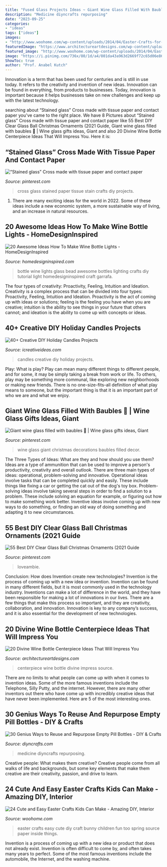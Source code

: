 ```yaml
---
title: "Fused Glass Projects Ideas ~ Giant Wine Glass Filled With Baubles 🎄"
description: "Medicine diyncrafts repurposing"
date: "2023-09-25"
categories:
- "ideas"
tags: ["ideas"]
images:
- "http://www.woohome.com/wp-content/uploads/2014/04/Easter-Crafts-for-Kids-23.jpg"
featuredImage: "https://www.architectureartdesigns.com/wp-content/uploads/2016/10/14-14.jpg"
featured_image: "http://www.woohome.com/wp-content/uploads/2014/04/Easter-Crafts-for-Kids-23.jpg"
image: "https://i.pinimg.com/736x/80/1d/a4/801da43a963d2669f72c65d06e863bf9.jpg"
ShowToc: true
author: "Prof. Anabel Kutch"
---
```



Innovation is a term that has been used for centuries and is still in use today. It refers to the creativity and invention of new ideas. Innovation can be found in everything, from products to businesses. Today, innovation is important because it helps businesses take on new challenges and keep up with the latest technology.

	

		
searching about “Stained glass” Cross made with tissue paper and contact paper you've came to the right place. We have 8 Pictures about “Stained glass” Cross made with tissue paper and contact paper like 55 Best DIY Clear Glass Ball Christmas Ornaments (2021 Guide, Giant wine glass filled with baubles 🎄 | Wine glass gifts ideas, Giant and also 20 Divine Wine Bottle Centerpiece Ideas That Will Impress You. Here it is:
		
    
## “Stained Glass” Cross Made With Tissue Paper And Contact Paper

<img loading=lazy src="https://i.pinimg.com/736x/6d/87/64/6d876446b69ddd18325509ac0d9396ff.jpg" onerror="this.onerror=null;this.src='https://tse1.mm.bing.net/th?id=OIP.MQhJWvZHHoUv571a8rKDewHaJ3&amp;pid=15.1';" alt="“Stained glass” Cross made with tissue paper and contact paper">

_Source: pinterest.com_

>cross glass stained paper tissue stain crafts diy projects. 

	

1. There are many exciting ideas for the world in 2022. Some of these ideas include a new economic system, a more sustainable way of living, and an increase in natural resources.

    
## 20 Awesome Ideas How To Make Wine Bottle Lights - HomeDesignInspired

<img loading=lazy src="http://www.homedesigninspired.com/wp-content/uploads/2016/04/Wine-Bottle-Lights-11.jpg" onerror="this.onerror=null;this.src='https://tse4.mm.bing.net/th?id=OIP.pWxb8BMvZ6RaEZKj-Bf6jgHaJ4&amp;pid=15.1';" alt="20 Awesome Ideas How To Make Wine Bottle Lights - HomeDesignInspired">

_Source: homedesigninspired.com_

>bottle wine lights glass bead awesome bottles lighting crafts diy tutorial light homedesigninspired craft garrafa. 

	

The four types of creativity: Proactivity, Feeling, Intuition and Ideation.
Creativity is a complex process that can be divided into four types: Proactivity, Feeling, Intuition and Ideation. Proactivity is the act of coming up with ideas or solutions; feeling is the feeling you have when you are creative; intuition is the ability to see things in your future that others cannot; and ideation is the ability to come up with concepts or ideas.

    
## 40+ Creative DIY Holiday Candles Projects

<img loading=lazy src="https://www.icreativeideas.com/wp-content/uploads/2015/10/candle12.jpg" onerror="this.onerror=null;this.src='https://tse1.mm.bing.net/th?id=OIP.ThEmFlPfQOxBwtzkBdi2NgHaJ3&amp;pid=15.1';" alt="40+ Creative DIY Holiday Candles Projects">

_Source: icreativeideas.com_

>candles creative diy holiday projects. 

	

Play: What is play?
Play can mean many different things to different people, and for some, it may be simply taking a break from work or life. To others, play may be something more communal, like exploring new neighborhoods or making new friends. There is no one-size-fits-all definition of what play means to someone, but the important thing is that it is an important part of who we are and what we enjoy.

    
## Giant Wine Glass Filled With Baubles 🎄 | Wine Glass Gifts Ideas, Giant

<img loading=lazy src="https://i.pinimg.com/736x/80/1d/a4/801da43a963d2669f72c65d06e863bf9.jpg" onerror="this.onerror=null;this.src='https://tse2.mm.bing.net/th?id=OIP.Cq1xt8bP4WC8t9LJ23XXZAHaNL&amp;pid=15.1';" alt="Giant wine glass filled with baubles 🎄 | Wine glass gifts ideas, Giant">

_Source: pinterest.com_

>wine glass giant christmas decorations baubles filled decor. 

	

The Three Types of Ideas: What are they and how should you use them?
Ideas are a type of ammunition that can be used to improve a person's productivity, creativity and overall outlook. There are three main types of ideas: operational, problem-solving and innovative.
Operational ideas involve tasks that can be completed quickly and easily. These include things like fixing a car or getting the cat out of the dog's toy box. Problem-solving ideas involve taking several steps in order to find a solution to a problem. These include solving an equation for example, or figuring out how to make something work better. Inventive ideas involve coming up with new ways to do something, or finding an old way of doing something and adapting it to new circumstances.

    
## 55 Best DIY Clear Glass Ball Christmas Ornaments (2021 Guide

<img loading=lazy src="https://i.pinimg.com/736x/4f/14/ad/4f14ad059c1fcb5c0e95eea46b58a693.jpg" onerror="this.onerror=null;this.src='https://tse2.mm.bing.net/th?id=OIP.wq8FbFhQRYy9ivcHDzCVpQHaPj&amp;pid=15.1';" alt="55 Best DIY Clear Glass Ball Christmas Ornaments (2021 Guide">

_Source: pinterest.com_

>loveambie. 

	

Conclusion: How does Invention create new technologies?
Invention is the process of coming up with a new idea or invention. Invention can be found in many different fields, but it is most commonly used in the technology industry. Inventions can make a lot of difference in the world, and they have been responsible for making a lot of innovations in our lives. There are a few things that make this process so important, and they are creativity, collaboration, and innovation. Innovation is key to any company’s success, and it is also essential for the development of new technologies.

    
## 20 Divine Wine Bottle Centerpiece Ideas That Will Impress You

<img loading=lazy src="https://www.architectureartdesigns.com/wp-content/uploads/2016/10/14-14.jpg" onerror="this.onerror=null;this.src='https://tse1.mm.bing.net/th?id=OIP.VOoPHUiD1je7sv1r33v9sQHaMW&amp;pid=15.1';" alt="20 Divine Wine Bottle Centerpiece Ideas That Will Impress You">

_Source: architectureartdesigns.com_

>centerpiece wine bottle divine impress source. 

	

There are no limits to what people can come up with when it comes to invention ideas. Some of the more famous inventions include the Telephone, Silly Putty, and the internet. However, there are many other inventors out there who have come up with incredibly creative ideas that have never been implemented. Here are 5 of the most interesting ones.

    
## 30 Genius Ways To Reuse And Repurpose Empty Pill Bottles - DIY &amp; Crafts

<img loading=lazy src="https://www.diyncrafts.com/wp-content/uploads/2015/03/featured16.jpg" onerror="this.onerror=null;this.src='https://tse2.mm.bing.net/th?id=OIP.o-j44ojWnjFgH6YwuEjV2AHaD4&amp;pid=15.1';" alt="30 Genius Ways to Reuse and Repurpose Empty Pill Bottles - DIY &amp; Crafts">

_Source: diyncrafts.com_

>medicine diyncrafts repurposing. 

	

Creative people: What makes them creative?
Creative people come from all walks of life and backgrounds, but some key elements that make them creative are their creativity, passion, and drive to learn.

    
## 24 Cute And Easy Easter Crafts Kids Can Make - Amazing DIY, Interior

<img loading=lazy src="http://www.woohome.com/wp-content/uploads/2014/04/Easter-Crafts-for-Kids-23.jpg" onerror="this.onerror=null;this.src='https://tse1.mm.bing.net/th?id=OIP.oxBblqw7AF6DXZUOU3_wCwHaLH&amp;pid=15.1';" alt="24 Cute and Easy Easter Crafts Kids Can Make - Amazing DIY, Interior">

_Source: woohome.com_

>easter crafts easy cute diy craft bunny children fun too spring source paper inside things. 

	

Invention is a process of coming up with a new idea or product that does not already exist. Invention is often difficult to come by, and often takes many years to perfect. Some of the most famous inventions include the automobile, the Internet, and the washing machine.

